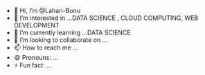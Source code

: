 - 👋 Hi, I’m @Lahari-Bonu
- 👀 I’m interested in ...DATA SCIENCE , CLOUD COMPUTING, WEB DEVELOPMENT
- 🌱 I’m currently learning ...DATA SCIENCE
- 💞️ I’m looking to collaborate on ...
- 📫 How to reach me ...
- 😄 Pronouns: ...
- ⚡ Fun fact: ...

<!---
Lahari-Bonu/Lahari-Bonu is a ✨ special ✨ repository because its `README.md` (this file) appears on your GitHub profile.
You can click the Preview link to take a look at your changes.
--->
